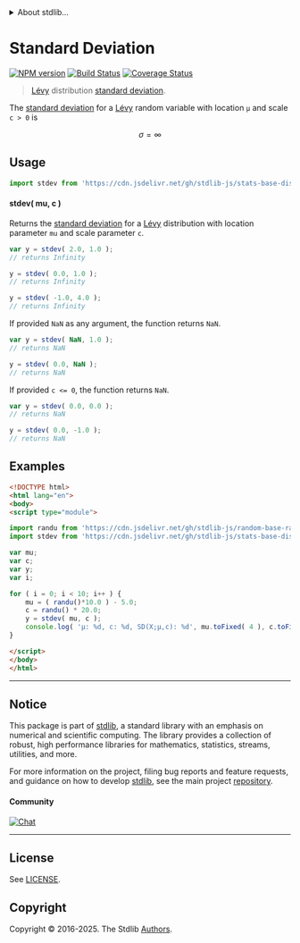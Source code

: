 <!--

@license Apache-2.0

Copyright (c) 2018 The Stdlib Authors.

Licensed under the Apache License, Version 2.0 (the "License");
you may not use this file except in compliance with the License.
You may obtain a copy of the License at

   http://www.apache.org/licenses/LICENSE-2.0

Unless required by applicable law or agreed to in writing, software
distributed under the License is distributed on an "AS IS" BASIS,
WITHOUT WARRANTIES OR CONDITIONS OF ANY KIND, either express or implied.
See the License for the specific language governing permissions and
limitations under the License.

-->


<details>
  <summary>
    About stdlib...
  </summary>
  <p>We believe in a future in which the web is a preferred environment for numerical computation. To help realize this future, we've built stdlib. stdlib is a standard library, with an emphasis on numerical and scientific computation, written in JavaScript (and C) for execution in browsers and in Node.js.</p>
  <p>The library is fully decomposable, being architected in such a way that you can swap out and mix and match APIs and functionality to cater to your exact preferences and use cases.</p>
  <p>When you use stdlib, you can be absolutely certain that you are using the most thorough, rigorous, well-written, studied, documented, tested, measured, and high-quality code out there.</p>
  <p>To join us in bringing numerical computing to the web, get started by checking us out on <a href="https://github.com/stdlib-js/stdlib">GitHub</a>, and please consider <a href="https://opencollective.com/stdlib">financially supporting stdlib</a>. We greatly appreciate your continued support!</p>
</details>

# Standard Deviation

[![NPM version][npm-image]][npm-url] [![Build Status][test-image]][test-url] [![Coverage Status][coverage-image]][coverage-url] <!-- [![dependencies][dependencies-image]][dependencies-url] -->

> [Lévy][levy-distribution] distribution [standard deviation][standard-deviation].

<!-- Section to include introductory text. Make sure to keep an empty line after the intro `section` element and another before the `/section` close. -->

<section class="intro">

The [standard deviation][standard-deviation] for a [Lévy][levy-distribution] random variable with location `μ` and scale `c > 0` is

<!-- <equation class="equation" label="eq:levy_stdev" align="center" raw="\sigma = \infty" alt="Standard deviation for a Lévy distribution."> -->

```math
\sigma = \infty
```

<!-- <div class="equation" align="center" data-raw-text="\sigma = \infty" data-equation="eq:levy_stdev">
    <img src="https://cdn.jsdelivr.net/gh/stdlib-js/stdlib@51534079fef45e990850102147e8945fb023d1d0/lib/node_modules/@stdlib/stats/base/dists/levy/stdev/docs/img/equation_levy_stdev.svg" alt="Standard deviation for a Lévy distribution.">
    <br>
</div> -->

<!-- </equation> -->

</section>

<!-- /.intro -->

<!-- Package usage documentation. -->



<section class="usage">

## Usage

```javascript
import stdev from 'https://cdn.jsdelivr.net/gh/stdlib-js/stats-base-dists-levy-stdev@esm/index.mjs';
```

#### stdev( mu, c )

Returns the [standard deviation][standard-deviation] for a [Lévy][levy-distribution] distribution with location parameter `mu` and scale parameter `c`.

```javascript
var y = stdev( 2.0, 1.0 );
// returns Infinity

y = stdev( 0.0, 1.0 );
// returns Infinity

y = stdev( -1.0, 4.0 );
// returns Infinity
```

If provided `NaN` as any argument, the function returns `NaN`.

```javascript
var y = stdev( NaN, 1.0 );
// returns NaN

y = stdev( 0.0, NaN );
// returns NaN
```

If provided `c <= 0`, the function returns `NaN`.

```javascript
var y = stdev( 0.0, 0.0 );
// returns NaN

y = stdev( 0.0, -1.0 );
// returns NaN
```

</section>

<!-- /.usage -->

<!-- Package usage notes. Make sure to keep an empty line after the `section` element and another before the `/section` close. -->

<section class="notes">

</section>

<!-- /.notes -->

<!-- Package usage examples. -->

<section class="examples">

## Examples

<!-- eslint no-undef: "error" -->

```html
<!DOCTYPE html>
<html lang="en">
<body>
<script type="module">

import randu from 'https://cdn.jsdelivr.net/gh/stdlib-js/random-base-randu@esm/index.mjs';
import stdev from 'https://cdn.jsdelivr.net/gh/stdlib-js/stats-base-dists-levy-stdev@esm/index.mjs';

var mu;
var c;
var y;
var i;

for ( i = 0; i < 10; i++ ) {
    mu = ( randu()*10.0 ) - 5.0;
    c = randu() * 20.0;
    y = stdev( mu, c );
    console.log( 'µ: %d, c: %d, SD(X;µ,c): %d', mu.toFixed( 4 ), c.toFixed( 4 ), y.toFixed( 4 ) );
}

</script>
</body>
</html>
```

</section>

<!-- /.examples -->

<!-- C interface documentation. -->



<!-- Section to include cited references. If references are included, add a horizontal rule *before* the section. Make sure to keep an empty line after the `section` element and another before the `/section` close. -->

<section class="references">

</section>

<!-- /.references -->

<!-- Section for related `stdlib` packages. Do not manually edit this section, as it is automatically populated. -->

<section class="related">

</section>

<!-- /.related -->

<!-- Section for all links. Make sure to keep an empty line after the `section` element and another before the `/section` close. -->


<section class="main-repo" >

* * *

## Notice

This package is part of [stdlib][stdlib], a standard library with an emphasis on numerical and scientific computing. The library provides a collection of robust, high performance libraries for mathematics, statistics, streams, utilities, and more.

For more information on the project, filing bug reports and feature requests, and guidance on how to develop [stdlib][stdlib], see the main project [repository][stdlib].

#### Community

[![Chat][chat-image]][chat-url]

---

## License

See [LICENSE][stdlib-license].


## Copyright

Copyright &copy; 2016-2025. The Stdlib [Authors][stdlib-authors].

</section>

<!-- /.stdlib -->

<!-- Section for all links. Make sure to keep an empty line after the `section` element and another before the `/section` close. -->

<section class="links">

[npm-image]: http://img.shields.io/npm/v/@stdlib/stats-base-dists-levy-stdev.svg
[npm-url]: https://npmjs.org/package/@stdlib/stats-base-dists-levy-stdev

[test-image]: https://github.com/stdlib-js/stats-base-dists-levy-stdev/actions/workflows/test.yml/badge.svg?branch=main
[test-url]: https://github.com/stdlib-js/stats-base-dists-levy-stdev/actions/workflows/test.yml?query=branch:main

[coverage-image]: https://img.shields.io/codecov/c/github/stdlib-js/stats-base-dists-levy-stdev/main.svg
[coverage-url]: https://codecov.io/github/stdlib-js/stats-base-dists-levy-stdev?branch=main

<!--

[dependencies-image]: https://img.shields.io/david/stdlib-js/stats-base-dists-levy-stdev.svg
[dependencies-url]: https://david-dm.org/stdlib-js/stats-base-dists-levy-stdev/main

-->

[chat-image]: https://img.shields.io/gitter/room/stdlib-js/stdlib.svg
[chat-url]: https://app.gitter.im/#/room/#stdlib-js_stdlib:gitter.im

[stdlib]: https://github.com/stdlib-js/stdlib

[stdlib-authors]: https://github.com/stdlib-js/stdlib/graphs/contributors

[umd]: https://github.com/umdjs/umd
[es-module]: https://developer.mozilla.org/en-US/docs/Web/JavaScript/Guide/Modules

[deno-url]: https://github.com/stdlib-js/stats-base-dists-levy-stdev/tree/deno
[deno-readme]: https://github.com/stdlib-js/stats-base-dists-levy-stdev/blob/deno/README.md
[umd-url]: https://github.com/stdlib-js/stats-base-dists-levy-stdev/tree/umd
[umd-readme]: https://github.com/stdlib-js/stats-base-dists-levy-stdev/blob/umd/README.md
[esm-url]: https://github.com/stdlib-js/stats-base-dists-levy-stdev/tree/esm
[esm-readme]: https://github.com/stdlib-js/stats-base-dists-levy-stdev/blob/esm/README.md
[branches-url]: https://github.com/stdlib-js/stats-base-dists-levy-stdev/blob/main/branches.md

[stdlib-license]: https://raw.githubusercontent.com/stdlib-js/stats-base-dists-levy-stdev/main/LICENSE

[levy-distribution]: https://en.wikipedia.org/wiki/L%C3%A9vy_distribution

[standard-deviation]: https://en.wikipedia.org/wiki/Standard_deviation

</section>

<!-- /.links -->
